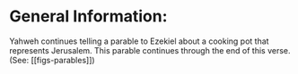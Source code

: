 # General Information:

Yahweh continues telling a parable to Ezekiel about a cooking pot that represents Jerusalem. This parable continues through the end of this verse. (See: [[figs-parables]])